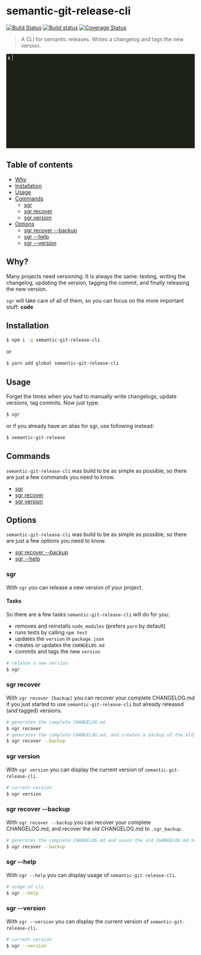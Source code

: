 # semantic-git-release-cli

[![Build Status](https://travis-ci.org/aichbauer/node-semantic-git-release-cli.svg?branch=master)](https://travis-ci.org/aichbauer/node-semantic-git-release-cli)
[![Build status](https://ci.appveyor.com/api/projects/status/7kedayu8diw41day?svg=true)](https://ci.appveyor.com/project/rudolfsonjunior/node-semantic-git-release-cli)
[![Coverage Status](https://coveralls.io/repos/github/aichbauer/node-semantic-git-release-cli/badge.svg?branch=master)](https://coveralls.io/github/aichbauer/node-semantic-git-release-cli?branch=master)

> A CLI for semantic releases. Writes a changelog and tags the new version.

<img src="https://raw.githubusercontent.com/aichbauer/node-semantic-git-release-cli/master/media/screenshot.gif">

## Table of contents

* [Why](#why)
* [Installation](#installation)
* [Usage](#usage)
* [Commands](#commands)
  * [sgr](#sgr)
  * [sgr recover](#sgr-recover)
  * [sgr version](#sgr-version)
* [Options](#options)
  * [sgr recover --backup](#sgr-recover---backup)
  * [sgr --help](#sgr---help)
  * [sgr --version](#sgr---version)

## Why?

Many projects need versioning. It is always the same: testing, writing the changelog, updating the version, tagging the commit, and finally releasing the new version.

`sgr` will take care of all of them, so you can focus on the more important stuff: **code**

## Installation

```sh
$ npm i -g semantic-git-release-cli
```

or

```sh
$ yarn add global semantic-git-release-cli
```

## Usage

Forget the times when you had to manually write changelogs, update versions, tag commits. Now just type:

```sh
$ sgr
```

or if you already have an alias for sgr, use following instead:

```sh
$ semantic-git-release
```

## Commands

`semantic-git-release-cli` was build to be as simple as possible, so there are just a few commands you need to know.

* [sgr](#sgr)
* [sgr recover](#sgr-recover)
* [sgr version](#sgr-version)

## Options

`semantic-git-release-cli` was build to be as simple as possible, so there are just a few options you need to know.

* [sgr recover --backup](#sgr-recover---backup)
* [sgr --help](#sgr---help)

### sgr

With `sgr` you can release a new version of your project.

#### Tasks

So there are a few tasks `semantic-git-release-cli` will do for you:

- removes and reinstalls `node_modules` (prefers `yarn` by default)
- runs tests by calling `npm test`
- updates the `version` in `package.json`
- creates or updates the `CHANGELOG.md`
- commits and tags the new `version`

```sh
# release a new version
$ sgr
```

### sgr recover

With `sgr recover [backup]` you can recover your complete CHANGELOG.md if you just started to use `semantic-git-release-cli` but already released (and tagged) versions.

```sh
# generates the complete CHANGELOG.md
$ sgr recover
# generates the complete CHANGELOG.md, and creates a backup of the old one
$ sgr recover --backup
```

### sgr version 

With `sgr version` you can display the current version of `semantic-git-release-cli`.

```sh
# current version
$ sgr version
```

### sgr recover --backup

With `sgr recover --backup` you can recover your complete CHANGELOG.md, and recover the old CHANGELOG.md to `.sgr_backup`.

```sh
# generates the complete CHANGELOG.md and saves the old CHANGELOG.md to `.sgr_backup`
$ sgr recover --backup
```

### sgr --help

With `sgr --help` you can display usage of `semantic-git-release-cli`.

```sh
# usage of cli
$ sgr --help
```

### sgr --version 

With `sgr --version` you can display the current version of `semantic-git-release-cli`.

```sh
# current version
$ sgr --version
```
